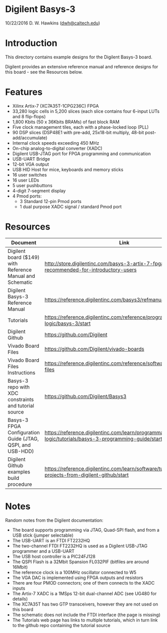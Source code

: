 # Digilent Basys-3

10/22/2016 D. W. Hawkins (dwh@caltech.edu)

# Introduction
This directory contains example designs for the Digilent Basys-3 board.

Digilent provides an extensive reference manual and reference designs for this board - see the Resources below.

# Features

* Xilinx Artix-7 (XC7A35T-1CPG236C) FPGA
* 33,280 logic cells in 5,200 slices (each slice contains four 6-input LUTs and 8 flip-flops)
* 1,800 Kbits (50 x 36Kbits BRAMs) of fast block RAM
* Five clock management tiles, each with a phase-locked loop (PLL)
* 90 DSP slices (DSP48E1 with pre-add, 25x18-bit multiply, 48-bit post-add/accumulate)
* Internal clock speeds exceeding 450 MHz
* On-chip analog-to-digital converter (XADC)
* Digilent USB-JTAG port for FPGA programming and communication
* USB-UART Bridge
* 12-bit VGA output
* USB HID Host for mice, keyboards and memory sticks
* 16 user switches
* 16 user LEDs
* 5 user pushbuttons
* 4-digit 7-segment display
* 4 Pmod ports:
  * 3 Standard 12-pin Pmod ports
  * 1 dual purpose XADC signal / standard Pmod port

# Resources

Document | Link
---------|-----
Digilent board ($149) with Reference Manual and Schematic | http://store.digilentinc.com/basys-3-artix-7-fpga-trainer-board-recommended-for-introductory-users
Digilent Basys-3 Reference Manual | https://reference.digilentinc.com/basys3/refmanual
Tutorials | https://reference.digilentinc.com/reference/programmable-logic/basys-3/start
Digilent Github | https://github.com/Digilent
Vivado Board Files | https://github.com/Digilent/vivado-boards
Vivado Board Files Instructions | https://reference.digilentinc.com/reference/software/vivado/board-files
Basys-3 repo with XDC constraints and tutorial source | https://github.com/Digilent/Basys3
Basys-3 FPGA Configuration Guide (JTAG, QSPI, and USB-HDD) | https://reference.digilentinc.com/learn/programmable-logic/tutorials/basys-3-programming-guide/start
Digilent Github examples build procedure | https://reference.digilentinc.com/learn/software/tutorials/vivado-projects-from-digilent-github/start


# Notes
Random notes from the Digilent documentation:
* The board supports programming via JTAG, Quad-SPI flash, and from a USB stick (jumper selectable)
* The USB-UART is an FTDI FT2232HQ
* The two-channel FTDI FT2232HQ is used as a Digilent USB-JTAG programmer and a USB-UART
* The USB host controller is a PIC24FJ128
* The QSPI Flash is a 32Mbit Spansion FL032PIF (bitfiles are around 16Mbit)
* The reference clock is a 100MHz oscillator connected to W5
* The VGA DAC is implemented using FPGA outputs and resistors
* There are four PMOD connectors; one of them connects to the XADC inputs
* The Artix-7 XADC is a 1MSps 12-bit dual-channel ADC (see UG480 for details)
* The XC7A35T has two GTP transceivers, however they are not used on this board
* The schematic does not include the FTDI interface (the page is missing)
* The Tutorials web page has links to multiple tutorials, which in turn link to the github repo containing the tutorial source
